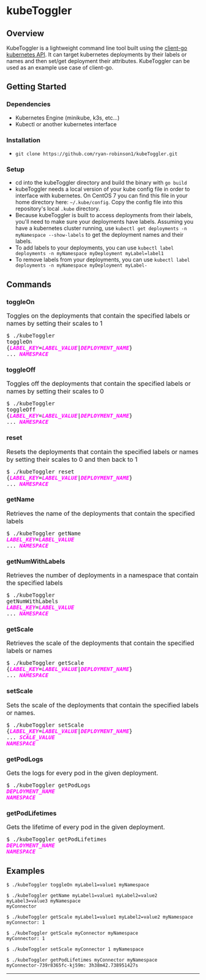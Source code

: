 
# kubeToggler
## Overview
KubeToggler is a lightweight command line tool built using the [client-go kubernetes API](https://pkg.go.dev/k8s.io/client-go). It can target kubernetes deployments by their labels or names and then set/get deployment their attributes. KubeToggler can be used as an example use case of client-go.
## Getting Started
### Dependencies
* Kubernetes Engine (minikube, k3s, etc...)
* Kubectl or another kubernetes interface
### Installation
* ``git clone https://github.com/ryan-robinson1/kubeToggler.git ``
### Setup
* cd into the kubeToggler directory and build the binary with ``go build``
* kubeToggler needs a local version of your kube config file in order to interface with kubernetes. On CentOS 7 you can find this file in your home directory here: ``~/.kube/config``. Copy the config file into this repository's local ``.kube`` directory.
* Because kubeToggler is built to access deployments from their labels, you'll need to make sure your deployments have labels. Assuming you have a kubernetes cluster running, use ``kubectl get deployments -n myNamespace --show-labels`` to get the deployment names and their labels. 
* To add labels to your deployments, you can use ``kubectl label deployments -n myNamespace myDeployment myLabel=label1``
* To remove labels from your deployments, you can use ``kubectl label deployments -n myNamespace myDeployment myLabel-``

## Commands

### toggleOn
 <font size="3">Toggles on the deployments that contain the specified labels or names by setting their scales to 1</font> <pre>$ ./kubeToggler toggleOn {<span style="color:magenta"><i><b>LABEL_KEY</b></i></span>=<span style="color:magenta"><i><b>LABEL_VALUE</b></i></span>|<span style="color:magenta"><i><b>DEPLOYMENT_NAME</b></i></span>} ... <span style="color:magenta"><i><b>NAMESPACE</b></i></span> </pre>

### toggleOff
 <font size="3">Toggles off the deployments that contain the specified labels or names by setting their scales to 0</font> <pre>$ ./kubeToggler toggleOff {<span style="color:magenta"><i><b>LABEL_KEY</b></i></span>=<span style="color:magenta"><i><b>LABEL_VALUE</b></i></span>|<span style="color:magenta"><i><b>DEPLOYMENT_NAME</b></i></span>} ... <span style="color:magenta"><i><b>NAMESPACE</b></i></span> </pre>

### reset
 <font size="3">Resets the deployments that contain the specified labels or names by setting their scales to 0 and then back to 1</font> <pre>$ ./kubeToggler reset {<span style="color:magenta"><i><b>LABEL_KEY</b></i></span>=<span style="color:magenta"><i><b>LABEL_VALUE</b></i></span>|<span style="color:magenta"><i><b>DEPLOYMENT_NAME</b></i></span>} ... <span style="color:magenta"><i><b>NAMESPACE</b></i></span> </pre>

### getName 
 <font size="3">Retrieves the name of the deployments that contain the specified labels</font> <pre>$ ./kubeToggler getName <span style="color:magenta"><i><b>LABEL_KEY</b></i></span>=<span style="color:magenta"><i><b>LABEL_VALUE</b></i></span> ... <span style="color:magenta"><i><b>NAMESPACE</b></i></span> </pre>

### getNumWithLabels
 <font size="3">Retrieves the number of deployments in a namespace that contain the specified labels </font> <pre>$ ./kubeToggler getNumWithLabels <span style="color:magenta"><i><b>LABEL_KEY</b></i></span>=<span style="color:magenta"><i><b>LABEL_VALUE</b></i></span> ... <span style="color:magenta"><i><b>NAMESPACE</b></i></span> </pre>

 ### getScale
 <font size="3">Retrieves the scale of the deployments that contain the specified labels or names</font>  <pre>$ ./kubeToggler getScale {<span style="color:magenta"><i><b>LABEL_KEY</b></i></span>=<span style="color:magenta"><i><b>LABEL_VALUE</b></i></span>|<span style="color:magenta"><i><b>DEPLOYMENT_NAME</b></i></span>} ... <span style="color:magenta"><i><b>NAMESPACE</b></i></span> </pre>


### setScale
 <font size="3">Sets the scale of the deployments that contain the specified labels or names. </font> <pre>$ ./kubeToggler setScale {<span style="color:magenta"><i><b>LABEL_KEY</b></i></span>=<span style="color:magenta"><i><b>LABEL_VALUE</b></i></span>|<span style="color:magenta"><i><b>DEPLOYMENT_NAME</b></i></span>} ... <span style="color:magenta"><i><b>SCALE_VALUE NAMESPACE</b></i></span> </pre>

 ### getPodLogs
 <font size="3">Gets the logs for every pod in the given deployment. </font> <pre>$ ./kubeToggler getPodLogs <span style="color:magenta"><i><b>DEPLOYMENT_NAME</b></i></span> <span style="color:magenta"><i><b>NAMESPACE</b></i></span> </pre>

 ### getPodLifetimes
 <font size="3">Gets the lifetime of every pod in the given deployment. </font> <pre>$ ./kubeToggler getPodLifetimes <span style="color:magenta"><i><b>DEPLOYMENT_NAME</b></i></span> <span style="color:magenta"><i><b>NAMESPACE</b></i></span> </pre>


## Examples
    $ ./kubeToggler toggleOn myLabel1=value1 myNamespace

    $ ./kubeToggler getName myLabel1=value1 myLabel2=value2 myLabel3=value3 myNamespace
    myConnector
    
    $ ./kubeToggler getScale myLabel1=value1 myLabel2=value2 myNamespace
    myConnector: 1
    
    $ ./kubeToggler getScale myConnector myNamespace
    myConnector: 1

    $ ./kubeToggler setScale myConnector 1 myNamespace

    $ ./kubeToggler getPodLifetimes myConnector myNamespace
    myConnector-739r8365fc-kj59m: 3h38m42.738951427s


 


---
